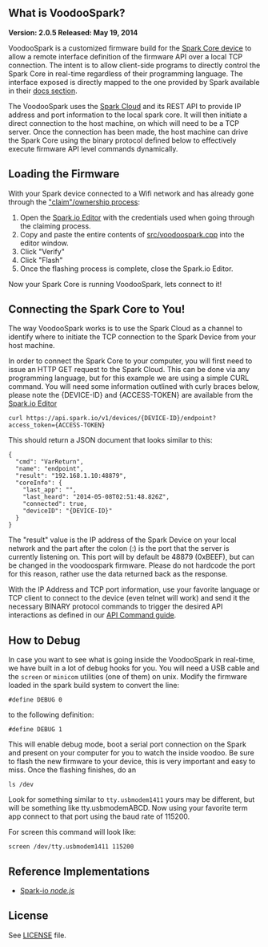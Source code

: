 ## What is VoodooSpark?

__Version: 2.0.5  Released: May 19, 2014__

VoodooSpark is a customized firmware build for the [Spark Core device](https://www.spark.io) to allow a remote interface definition of the firmware API over a local TCP connection. The intent is to allow client-side programs to directly control the Spark Core in real-time regardless of their programming language. The interface exposed is directly mapped to the one provided by Spark available in their [docs section](https://docs.spark.io/).

The VoodooSpark uses the [Spark Cloud](http://docs.spark.io/#/start/wait-what-is-this-thing-the-spark-cloud) and its REST API to provide IP address and port information to the local spark core. It will then initiate a direct connection to the host machine, on which will need to be a TCP server. Once the connection has been made, the host machine can drive the Spark Core using the binary protocol defined below to effectively execute firmware API level commands dynamically.

## Loading the Firmware

With your Spark device connected to a Wifi network and has already gone through the ["claim"/ownership process](http://docs.spark.io/#/start/step-1-power-the-core):

1.  Open the [Spark.io Editor](https://www.spark.io/build) with the credentials used when going through the claiming process.
2.  Copy and paste the entire contents of [src/voodoospark.cpp](https://raw.githubusercontent.com/voodootikigod/voodoospark/master/src/voodoospark.cpp) into the editor window.
3.  Click "Verify"
4.  Click "Flash"
5.  Once the flashing process is complete, close the Spark.io Editor.

Now your Spark Core is running VoodooSpark, lets connect to it!

## Connecting the Spark Core to You!

The way VoodooSpark works is to use the Spark Cloud as a channel to identify where to initiate the TCP connection to the Spark Device from your host machine.

In order to connect the Spark Core to your computer, you will first need to issue an HTTP GET request to the Spark Cloud. This can be done via any programming language, but for this example we are using a simple CURL command. You will need some information outlined with curly braces below, please note the {DEVICE-ID} and {ACCESS-TOKEN} are available from the [Spark.io Editor](https://www.spark.io/build)

    curl https://api.spark.io/v1/devices/{DEVICE-ID}/endpoint?access_token={ACCESS-TOKEN}

This should return a JSON document that looks similar to this:

    {
      "cmd": "VarReturn",
      "name": "endpoint",
      "result": "192.168.1.10:48879",
      "coreInfo": {
        "last_app": "",
        "last_heard": "2014-05-08T02:51:48.826Z",
        "connected": true,
        "deviceID": "{DEVICE-ID}"
      }
    }

The "result" value is the IP address of the Spark Device on your local network and the part after the colon (:) is the port that the server is currently listening on. This port will by default be 48879 (0xBEEF), but can be changed in the voodoospark firmware. Please do not hardcode the port for this reason, rather use the data returned back as the response.

With the IP Address and TCP port information, use your favorite language or TCP client to connect to the device (even telnet will work) and send it the necessary BINARY protocol commands to trigger the desired API interactions as defined in our [API Command guide](http://voodoospark.me/#api).


## How to Debug

In case you want to see what is going inside the VoodooSpark in real-time, we have built in a lot of debug hooks for you. You will need a USB cable and the `screen` or `minicom` utilities (one of them) on unix. Modify the firmware loaded in the spark build system to convert the line:

    #define DEBUG 0

to the following definition:

    #define DEBUG 1

This will enable debug mode, boot a serial port connection on the Spark and present on your computer for you to watch the inside voodoo. Be sure to flash the new firmware to your device, this is very important and easy to miss. Once the flashing finishes, do an

    ls /dev

Look for something similar to `tty.usbmodem1411` yours may be different, but will be something like tty.usbmodemABCD. Now using your favorite term app connect to that port using the baud rate of 115200.

For screen this command will look like:

    screen /dev/tty.usbmodem1411 115200



## Reference Implementations

*   [Spark-io _node.js_](http://github.com/rwaldron/spark-io)

## License
See [LICENSE](https://github.com/voodootikigod/voodoospark/blob/master/LICENSE-MIT) file.

